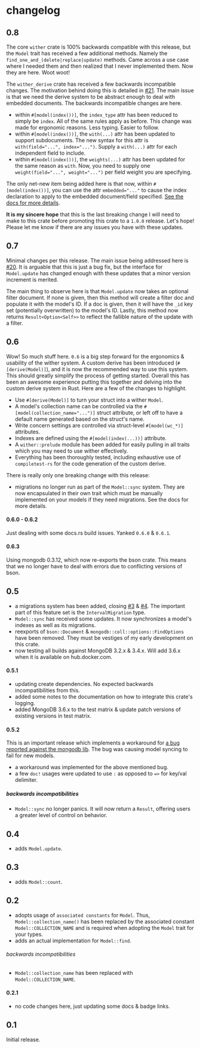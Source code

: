 changelog
=========

## 0.8
The core `wither` crate is 100% backwards compatible with this release, but the `Model` trait has received a few additional methods. Namely the `find_one_and_(delete|replace|update)` methods. Came across a use case where I needed them and then realized that I never implemented them. Now they are here. Woot woot!

The `wither_derive` crate has received a few backwards incompatible changes. The motivation behind doing this is detailed in [#21](https://github.com/thedodd/wither/issues/21). The main issue is that we need the derive system to be abstract enough to deal with embedded documents. The backwards incompatible changes are here.
- within `#[model(index())]`, the `index_type` attr has been reduced to simply be `index`. All of the same rules apply as before. This change was made for ergonomic reasons. Less typing. Easier to follow.
- within `#[model(index())]`, the `with(...)` attr has been updated to support subdocuments. The new syntax for this attr is `with(field="...", index="...")`. Supply a `with(...)` attr for each independent field to include.
- within `#[model(index())]`, the `weights(...)` attr has been updated for the same reason as `with`. Now, you need to supply one `weight(field="...", weight="...")` per field weight you are specifying.

The only net-new item being added here is that now, within `#[model(index())]`, you can use the attr `embedded="..."` to cause the index declaration to apply to the embedded document/field specified. [See the docs for more details](https://docs.rs/wither/latest/wither/model/trait.Model.html#embedded-index).

**It is my sincere hope** that this is the last breaking change I will need to make to this crate before promoting this crate to a `1.0.0` release. Let's hope! Please let me know if there are any issues you have with these updates.

## 0.7
Minimal changes per this release. The main issue being addressed here is [#20](https://github.com/thedodd/wither/issues/20). It is arguable that this is just a bug fix, but the interface for `Model.update` has changed enough with these updates that a minor version increment is merited.

The main thing to observe here is that `Model.update` now takes an optional filter document. If none is given, then this method will create a filter doc and populate it with the model's ID. If a doc is given, then it will have the `_id` key set (potentially overwritten) to the model's ID. Lastly, this method now returns `Result<Option<Self>>` to reflect the fallible nature of the update with a filter.

## 0.6
Wow! So much stuff here. `0.6` is a big step forward for the ergonomics & usability of the wither system. A custom derive has been introduced (`#[derive(Model)]`), and it is now the recommended way to use this system. This should greatly simplify the process of getting started. Overall this has been an awesome experience putting this together and delving into the custom derive system in Rust. Here are a few of the changes to highlight.
- Use `#[derive(Model)]` to turn your struct into a wither `Model`.
- A model's collection name can be controlled via the `#[model(collection_name="...")]` struct attribute, or left off to have a default name generated based on the struct's name.
- Write concern settings are controlled via struct-level `#[model(wc_*)]` attributes.
- Indexes are defined using the `#[model(index(...))]` attribute.
- A `wither::prelude` module has been added for easily pulling in all traits which you may need to use wither effectively.
- Everything has been thoroughly tested, including exhaustive use of `compiletest-rs` for the code generation of the custom derive.

There is really only one breaking change with this release:
- migrations no longer run as part of the `Model::sync` system. They are now encapsulated in their own trait which must be manually implemented on your models if they need migrations. See the docs for more details.

#### 0.6.0 - 0.6.2
Just dealing with some docs.rs build issues. Yanked `0.6.0` & `0.6.1`.

#### 0.6.3
Using mongodb 0.3.12, which now re-exports the bson crate. This means that we no longer have to deal with errors due to conflicting versions of bson.


## 0.5
- a migrations system has been added, closing [#3](https://github.com/thedodd/wither/issues/3) & [#4](https://github.com/thedodd/wither/issues/4). The important part of this feature set is the `IntervalMigration` type.
- `Model::sync` has received some updates. It now synchronizes a model's indexes as well as its migrations.
- reexports of `bson::Document` & `mongodb::coll::options::FindOptions` have been removed. They must be vestiges of my early development on this crate.
- now testing all builds against MongoDB 3.2.x & 3.4.x. Will add 3.6.x when it is available on hub.docker.com.

#### 0.5.1
- updating create dependencies. No expected backwards incompatibilities from this.
- added some notes to the documentation on how to integrate this crate's logging.
- added MongoDB 3.6.x to the test matrix & update patch versions of existing versions in test matrix.

#### 0.5.2
This is an important release which implements a workaround for [a bug reported against the mongodb lib](https://github.com/mongodb-labs/mongo-rust-driver-prototype/issues/251). The bug was causing model syncing to fail for new models.
- a workaround was implemented for the above mentioned bug.
- a few `doc!` usages were updated to use `:` as opposed to `=>` for key/val delimiter.

##### backwards incompatibilities
- `Model::sync` no longer panics. It will now return a `Result`, offering users a greater level of control on behavior.

## 0.4
- adds `Model.update`.

## 0.3
- adds `Model::count`.

## 0.2
- adopts usage of `associated constants` for `Model`. Thus, `Model::collection_name()` has been replaced by the associated constant `Model::COLLECTION_NAME` and is required when adopting the `Model` trait for your types.
- adds an actual implementation for `Model::find`.

###### backwards incompatibilities
- `Model::collection_name` has been replaced with `Model::COLLECTION_NAME`.

#### 0.2.1
- no code changes here, just updating some docs & badge links.

## 0.1
Initial release.
